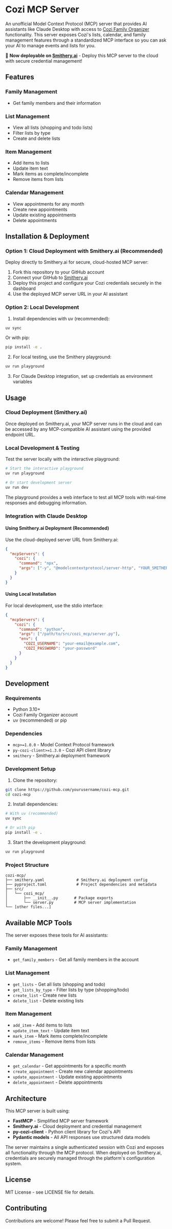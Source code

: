 # Cozi MCP Server

An unofficial Model Context Protocol (MCP) server that provides AI assistants like Claude Desktop with access to [Cozi Family Organizer](https://www.cozi.com/) functionality. This server exposes Cozi's lists, calendar, and family management features through a standardized MCP interface so you can ask your AI to manage events and lists for you.

🚀 **Now deployable on [Smithery.ai](https://smithery.ai)** - Deploy this MCP server to the cloud with secure credential management!

## Features

### Family Management
- Get family members and their information

### List Management  
- View all lists (shopping and todo lists)
- Filter lists by type
- Create and delete lists

### Item Management
- Add items to lists
- Update item text
- Mark items as complete/incomplete
- Remove items from lists

### Calendar Management
- View appointments for any month
- Create new appointments
- Update existing appointments
- Delete appointments

## Installation & Deployment

### Option 1: Cloud Deployment with Smithery.ai (Recommended)

Deploy directly to Smithery.ai for secure, cloud-hosted MCP server:

1. Fork this repository to your GitHub account
2. Connect your GitHub to [Smithery.ai](https://smithery.ai)
3. Deploy this project and configure your Cozi credentials securely in the dashboard
4. Use the deployed MCP server URL in your AI assistant

### Option 2: Local Development

1. Install dependencies with uv (recommended):
```bash
uv sync
```

Or with pip:
```bash
pip install -e .
```

2. For local testing, use the Smithery playground:
```bash
uv run playground
```

3. For Claude Desktop integration, set up credentials as environment variables

## Usage

### Cloud Deployment (Smithery.ai)

Once deployed on Smithery.ai, your MCP server runs in the cloud and can be accessed by any MCP-compatible AI assistant using the provided endpoint URL.

### Local Development & Testing

Test the server locally with the interactive playground:
```bash
# Start the interactive playground
uv run playground

# Or start development server
uv run dev
```

The playground provides a web interface to test all MCP tools with real-time responses and debugging information.

### Integration with Claude Desktop

#### Using Smithery.ai Deployment (Recommended)

Use the cloud-deployed server URL from Smithery.ai:

```json
{
  "mcpServers": {
    "cozi": {
      "command": "npx",
      "args": ["-y", "@modelcontextprotocol/server-http", "YOUR_SMITHERY_URL"]
    }
  }
}
```

#### Using Local Installation

For local development, use the stdio interface:

```json
{
  "mcpServers": {
    "cozi": {
      "command": "python",
      "args": ["/path/to/src/cozi_mcp/server.py"],
      "env": {
        "COZI_USERNAME": "your-email@example.com",
        "COZI_PASSWORD": "your-password"
      }
    }
  }
}
```

## Development

### Requirements
- Python 3.10+
- Cozi Family Organizer account
- uv (recommended) or pip

### Dependencies
- `mcp>=1.0.0` - Model Context Protocol framework
- `py-cozi-client>=1.3.0` - Cozi API client library
- `smithery` - Smithery.ai deployment framework

### Development Setup

1. Clone the repository:
```bash
git clone https://github.com/yourusername/cozi-mcp.git
cd cozi-mcp
```

2. Install dependencies:
```bash
# With uv (recommended)
uv sync

# Or with pip
pip install -e .
```

3. Start the development playground:
```bash
uv run playground
```

### Project Structure

```
cozi-mcp/
├── smithery.yaml              # Smithery.ai deployment config
├── pyproject.toml             # Project dependencies and metadata  
├── src/
│   └── cozi_mcp/
│       ├── __init__.py       # Package exports
│       └── server.py         # MCP server implementation
└── [other files...]
```

## Available MCP Tools

The server exposes these tools for AI assistants:

### Family Management
- `get_family_members` - Get all family members in the account

### List Management  
- `get_lists` - Get all lists (shopping and todo)
- `get_lists_by_type` - Filter lists by type (shopping/todo)  
- `create_list` - Create new lists
- `delete_list` - Delete existing lists

### Item Management
- `add_item` - Add items to lists
- `update_item_text` - Update item text
- `mark_item` - Mark items complete/incomplete
- `remove_items` - Remove items from lists

### Calendar Management
- `get_calendar` - Get appointments for a specific month
- `create_appointment` - Create new calendar appointments
- `update_appointment` - Update existing appointments  
- `delete_appointment` - Delete appointments

## Architecture

This MCP server is built using:
- **FastMCP** - Simplified MCP server framework  
- **Smithery.ai** - Cloud deployment and credential management
- **py-cozi-client** - Python client library for Cozi's API
- **Pydantic models** - All API responses use structured data models

The server maintains a single authenticated session with Cozi and exposes all functionality through the MCP protocol. When deployed on Smithery.ai, credentials are securely managed through the platform's configuration system.

## License

MIT License - see LICENSE file for details.

## Contributing

Contributions are welcome! Please feel free to submit a Pull Request.